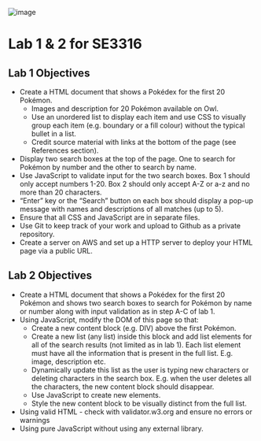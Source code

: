 ![image](https://user-images.githubusercontent.com/21179540/115086081-98962280-9ed9-11eb-8da9-9e754fb8dbd8.png)

# Lab 1 & 2 for SE3316
## Lab 1 Objectives
* Create a HTML document that shows a Pokédex for the first 20 Pokémon. 
  * Images and description for 20 Pokémon available on Owl.
  * Use an unordered list to display each item and use CSS to visually group each item (e.g. boundary or a fill colour) without the typical bullet in a list.
  * Credit source material with links at the bottom of the page (see References section).
* Display two search boxes at the top of the page. One to search for Pokémon by number and the other to search by name.
* Use JavaScript to validate input for the two search boxes. Box 1 should only accept numbers 1-20. Box 2 should only accept A-Z or a-z and no more than 20 characters.
* “Enter” key or the “Search” button on each box should display a pop-up message with names and descriptions of all matches (up to 5).
* Ensure that all CSS and JavaScript are in separate files.
* Use Git to keep track of your work and upload to Github as a private repository.
* Create a server on AWS and set up a HTTP server to deploy your HTML page via a public URL.

## Lab 2 Objectives
* Create a HTML document that shows a Pokédex for the first 20 Pokémon and shows two search boxes to search for Pokémon by name or number along with input validation as in step A-C of lab 1.
* Using JavaScript, modify the DOM of this page so that:
  * Create a new content block (e.g. DIV) above the first Pokémon.
  * Create a new list (any list) inside this block and add list elements for all of the search results (not limited as in lab 1). Each list element must have all the information that is present in the full list. E.g. image, description etc.
  * Dynamically update this list as the user is typing new characters or deleting characters in the search box. E.g. when the user deletes all the characters, the new content block should disappear.
  * Use JavaScript to create new elements.
  * Style the new content block to be visually distinct from the full list.
* Using valid HTML - check with validator.w3.org and ensure no errors or warnings
* Using pure JavaScript without using any external library.
